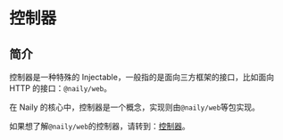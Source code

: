 # 控制器

## 简介

控制器是一种特殊的 Injectable，一般指的是面向三方框架的接口，比如面向 HTTP 的接口：`@naily/web`。

在 Naily 的核心中，控制器是一个概念，实现则由`@naily/web`等包实现。

如果想了解`@naily/web`的控制器，请转到：[控制器](../web/controller)。
